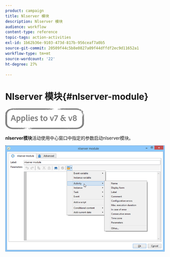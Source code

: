```yaml
---
product: campaign
title: Nlserver 模块
description: Nlserver 模块
audience: workflow
content-type: reference
topic-tags: action-activities
exl-id: 1b62b36e-9103-473d-817b-956ceaf7a0b5
source-git-commit: 20509f44c5b8e0827a09f44dffdf2ec9d11652a1
workflow-type: tm+mt
source-wordcount: '22'
ht-degree: 27%

---
```


# Nlserver 模块{#nlserver-module}

![](../../assets/common.svg)

**nlserver模块**&#x200B;活动使用中心窗口中指定的参数启动nlserver模块。

![](assets/nlserver_module_edit.png)
